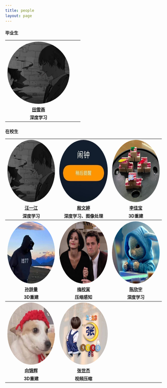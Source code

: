 ```yaml
---
title: people
layout: page
---
```

<h4>
        <div style="text-align: left;width: 100%">毕业生</div>
        <table class="people-table">
            <tr>
                <th style="text-align: left">
                    <img src="/assets/images/people/wyj.JPG" style="border-radius: 50%;width: 200px;height: 200px">
                </th>
                <th style="text-align: center"> </th>
                <th style="text-align: center"> </th>
            </tr>
            <tr>
                <td style="text-align: center"><a href="https://github.com/Txy-study">田雪燕</a></td>
                <td> </td>
                <td> </td>
            </tr>
            <tr>
                <td style="text-align: center">深度学习</td>
                <td> </td>
                <td> </td>
            </tr>
        </table>
        <div style="text-align: left;width: 100%;margin-top: 20px">在校生</div>
        <table>
            <tr>
                <th style="text-align: center">
                    <img src="/assets/images/people/wyj.JPG" style="border-radius: 50%;width: 200px;height: 200px">
                </th>
                <th style="text-align: center">
                    <img src="/assets/images/people/ywt.JPG" style="border-radius: 50%;width: 200px;height: 200px">
                </th>
                <th style="text-align: center">
                    <img src="/assets/images/people/ljb.JPG" style="border-radius: 50%;width: 200px;height: 200px">
                </th>
            </tr>
            <tr>
                <td style="text-align: center"><a href="https://github.com/linux">汪一江</a></td>
                <td style="text-align: center"><a href="https://github.com/ywt123abc">殷文婷</a></td>
                <td style="text-align: center"><a href="https://github.com/TIMESTICKING">李佳宝</a></td>
            </tr>
            <tr>
                <td style="text-align: center">深度学习</td>
                <td style="text-align: center">深度学习、图像处理</td>
                <td style="text-align: center">3D重建</td>
            </tr>
            <tr>
                <th style="text-align: center">
                    <img src="/assets/images/people/scl.JPG" style="border-radius: 50%;width: 200px;height: 200px">
                </th>
                <th style="text-align: center">
                    <img src="/assets/images/people/mxy.jpg" style="border-radius: 50%;width: 200px;height: 200px">
                </th>
                <th style="text-align: center">
                    <img src="/assets/images/people/cxy.jpg" style="border-radius: 50%;width: 200px;height: 200px">
                </th>
            </tr>
            <tr>
                <td style="text-align: center"><a href="https://github.com/sunciliang">孙辞量</a></td>
                <td style="text-align: center"><a href="https://github.com/meixiaoyinn">梅校寅</a></td>
                <td style="text-align: center"><a href="https://github.com/chenchen772">陈欣宇</a></td>
            </tr>
            <tr>
                <td style="text-align: center">3D重建</td>
                <td style="text-align: center">压缩感知</td>
                <td style="text-align: center">深度学习</td>
            </tr>
            <tr>
                <th style="text-align: center">
                    <img src="/assets/images/people/xjh.JPG" style="border-radius: 50%;width: 200px;height: 200px">
                </th>
                <th style="text-align: center">
                    <img src="/assets/images/people/zsj.jpg" style="border-radius: 50%;width: 200px;height: 200px">
                </th>
                <th style="text-align: center"></th>
            </tr>
            <tr>
                <td style="text-align: center"><a href="https://github.com/a656418zz">向锦辉</a></td>
                <td style="text-align: center"><a href="https://github.com/lewis-101">张世杰</a></td>
                <td style="text-align: center"></td>
            </tr>
            <tr>
                <td style="text-align: center">3D重建</td>
                <td style="text-align: center">视频压缩</td>
                <td style="text-align: center"></td>
            </tr>
        </table>
    </h4>
